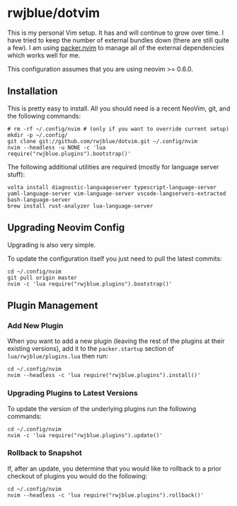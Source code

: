 # rwjblue/dotvim

This is my personal Vim setup.  It has and will continue to grow over time. I
have tried to keep the number of external bundles down (there are still quite a
few). I am using [packer.nvim](https://github.com/wbthomason/packer.nvim) to
manage all of the external dependencies which works well for me.

This configuration assumes that you are using neovim >= 0.6.0.

## Installation

This is pretty easy to install.  All you should need is a recent NeoVim, git,
and the following commands:

    # rm -rf ~/.config/nvim # (only if you want to override current setup)
    mkdir -p ~/.config/
    git clone git://github.com/rwjblue/dotvim.git ~/.config/nvim
    nvim --headless -u NONE -c 'lua require("rwjblue.plugins").bootstrap()'

The following additional utilities are required (mostly for language server stuff):

    volta install diagnostic-languageserver typescript-language-server yaml-language-server vim-language-server vscode-langservers-extracted bash-language-server
    brew install rust-analyzer lua-language-server

## Upgrading Neovim Config

Upgrading is also very simple.

To update the configuration itself you just need to pull the latest commits:

    cd ~/.config/nvim
    git pull origin master
    nvim -c 'lua require("rwjblue.plugins").bootstrap()'


## Plugin Management

### Add New Plugin

When you want to add a new plugin (leaving the rest of the plugins at their
existing versions), add it to the `packer.startup` section of
`lua/rwjblue/plugins.lua` then run:

    cd ~/.config/nvim
    nvim --headless -c 'lua require("rwjblue.plugins").install()'

### Upgrading Plugins to Latest Versions

To update the version of the underlying plugins run the following commands:

    cd ~/.config/nvim
    nvim -c 'lua require("rwjblue.plugins").update()'

### Rollback to Snapshot

If, after an update, you determine that you would like to rollback to a prior
checkout of plugins you would do the following:

    cd ~/.config/nvim
    nvim --headless -c 'lua require("rwjblue.plugins").rollback()'
